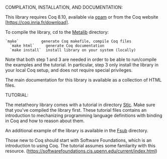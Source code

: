 COMPILATION, INSTALLATION, AND DOCUMENTATION:

  This library requires Coq 8.10, available via [opam](https://opam.ocaml.org/)
  or from the Coq website [https://coq.inria.fr/download].

  To compile the library, cd to the [Metalib](Metalib/) directory:

    `make`          generate Coq makefile, compile Coq files
	  `make html`     generate Coq documentation
	  `make install`  install library on your system (locally)

  Note that both step 1 and 3 are needed in order to be able to run/compile
  the examples and the tutorial. In particular, step 3 only install the
  library in your local Coq setup, and does not require special privileges.

  The main documentation for this library is available as a collection of HTML
  files.

TUTORIAL:

  The metatheory library comes with a tutorial in directory [Stlc](Stlc/).
  Make sure that you've compiled the library first. These tutorial files
  contains an introduction to mechanizing programming language definitions
  with binding in Coq and how to reason about them.

  An additional example of the library is available in the
  [Fsub](Fsub/) directory.

  Those new to Coq should start with Software Foundations, which is an
  introduction to using Coq. The tutorial assumes some familarity with
  this resource.
  (https://softwarefoundations.cis.upenn.edu/current/index.html)
